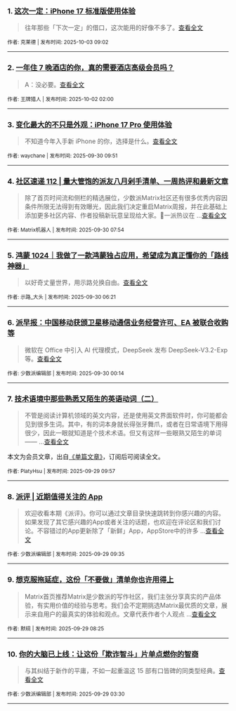 ### 1. [这次一定：iPhone 17 标准版使用体验](https://sspai.com/post/102893)

> 往年那些「下次一定」的借口，这次能用的好像不多了。[查看全文](https://sspai.com/post/102893) 

<sub>作者: 克莱德 | 发布时间: 2025-10-03 09:02</sub>

---


### 2. [一年住 7 晚酒店的你，真的需要酒店高级会员吗？](https://sspai.com/post/94079)

> A：没必要。[查看全文](https://sspai.com/post/94079) 

<sub>作者: 王牌猎人 | 发布时间: 2025-10-02 02:00</sub>

---


### 3. [变化最大的不只是外观：iPhone 17 Pro 使用体验](https://sspai.com/post/102815)

> 不知道今年入手新 iPhone 的你，选择是什么。[查看全文](https://sspai.com/post/102815) 

<sub>作者: waychane | 发布时间: 2025-09-30 09:51</sub>

---


### 4. [社区速递 112 | 量大管饱的派友八月剁手清单、一周热评和最新文章](https://sspai.com/post/102857)

> 除了首页时间流和侧栏的精选展位，少数派Matrix社区还有很多优秀内容因条件所限无法得到有效曝光，因此我们决定重启Matrix周报，并在此基础上添加更多社区内容、作者投稿新玩意呈现给大家。💬一派热议在 ...[查看全文](https://sspai.com/post/102857) 

<sub>作者: Matrix机器人 | 发布时间: 2025-09-30 07:54</sub>

---


### 5. [鸿蒙 1024｜我做了一款鸿蒙独占应用，希望成为真正懂你的「路线神器」](https://sspai.com/post/102720)

> 以好奇丈量世界，用示路兑换自由。[查看全文](https://sspai.com/post/102720) 

<sub>作者: 示路_大头 | 发布时间: 2025-09-30 06:21</sub>

---


### 6. [派早报：中国移动获颁卫星移动通信业务经营许可、EA 被联合收购等](https://sspai.com/post/102843)

> 微软在 Office 中引入 AI 代理模式，DeepSeek 发布 DeepSeek-V3.2-Exp 等。[查看全文](https://sspai.com/post/102843) 

<sub>作者: 少数派编辑部 | 发布时间: 2025-09-30 00:14</sub>

---


### 7. [技术语境中那些熟悉又陌生的英语动词（二）](https://sspai.com/prime/story/interesting-verbs-in-computing-02)

> 不管是阅读计算机领域的英文内容，还是使用英文界面软件时，你可能都会见到很多生词。其中，有的词本身就长得张牙舞爪，或者在日常语境下用得很少，因此一眼就知道是个技术术语。但又有这样一些眼熟又陌生的单词—— ...[查看全文](https://sspai.com/prime/story/interesting-verbs-in-computing-02)

本文为会员文章，出自[《单篇文章》](https://sspai.com/prime/precog/single)，订阅后可阅读全文。 

<sub>作者: PlatyHsu | 发布时间: 2025-09-29 09:57</sub>

---


### 8. [派评 | 近期值得关注的 App](https://sspai.com/post/102836)

> 欢迎收看本期《派评》。你可以通过文章目录快速跳转到你感兴趣的内容。如果发现了其它感兴趣的App或者关注的话题，也欢迎在评论区和我们讨论。不容错过的App更新除了「新鲜」App，AppStore中的许多 ...[查看全文](https://sspai.com/post/102836) 

<sub>作者: 少数派编辑部 | 发布时间: 2025-09-29 09:35</sub>

---


### 9. [想克服拖延症，这份「不要做」清单你也许用得上](https://sspai.com/post/102316)

> Matrix首页推荐Matrix是少数派的写作社区，我们主张分享真实的产品体验，有实用价值的经验与思考。我们会不定期挑选Matrix最优质的文章，展示来自用户的最真实的体验和观点。文章代表作者个人观点 ...[查看全文](https://sspai.com/post/102316) 

<sub>作者: 默砚 | 发布时间: 2025-09-29 08:25</sub>

---


### 10. [你的大脑已上线：让这份「欺诈智斗」片单点燃你的智商](https://sspai.com/post/102699)

> 与其纠结于新作的平庸，不如一起重温这 15 部有口皆碑的同类型经典。[查看全文](https://sspai.com/post/102699) 

<sub>作者: 少数派编辑部 | 发布时间: 2025-09-29 03:30</sub>

---

